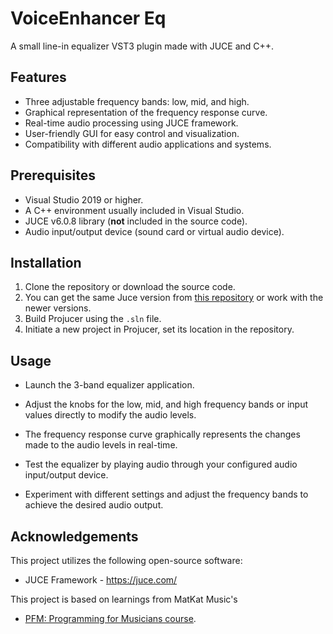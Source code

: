 # VoiceEnhancer Eq
A small line-in equalizer VST3 plugin made with JUCE and C++.

## Features
- Three adjustable frequency bands: low, mid, and high.
- Graphical representation of the frequency response curve.
- Real-time audio processing using JUCE framework.
- User-friendly GUI for easy control and visualization.
- Compatibility with different audio applications and systems.

## Prerequisites
- Visual Studio 2019 or higher. 
- A C++ environment usually included in Visual Studio.
- JUCE v6.0.8 library (**not** included in the source code).
- Audio input/output device (sound card or virtual audio device).

## Installation
1. Clone the repository or download the source code.
2. You can get the same Juce version from [this repository](https://github.com/juce-framework/JUCE/releases/tag/6.0.8) or work with the newer versions.
3. Build Projucer using the `.sln` file.
4. Initiate a new project in Projucer, set its location in the repository.


## Usage
- Launch the 3-band equalizer application.

- Adjust the knobs for the low, mid, and high frequency bands or input values directly to modify the audio levels.

- The frequency response curve graphically represents the changes made to the audio levels in real-time.

- Test the equalizer by playing audio through your configured audio input/output device.

- Experiment with different settings and adjust the frequency bands to achieve the desired audio output.


## Acknowledgements
This project utilizes the following open-source software:

 - JUCE Framework - https://juce.com/

This project is based on learnings from MatKat Music's 
- [PFM: Programming for Musicians course](https://www.programmingformusicians.com/).
